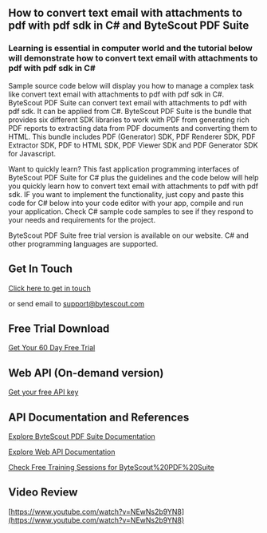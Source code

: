 ## How to convert text email with attachments to pdf with pdf sdk in C# and ByteScout PDF Suite

### Learning is essential in computer world and the tutorial below will demonstrate how to convert text email with attachments to pdf with pdf sdk in C#

Sample source code below will display you how to manage a complex task like convert text email with attachments to pdf with pdf sdk in C#. ByteScout PDF Suite can convert text email with attachments to pdf with pdf sdk. It can be applied from C#. ByteScout PDF Suite is the bundle that provides six different SDK libraries to work with PDF from generating rich PDF reports to extracting data from PDF documents and converting them to HTML. This bundle includes PDF (Generator) SDK, PDF Renderer SDK, PDF Extractor SDK, PDF to HTML SDK, PDF Viewer SDK and PDF Generator SDK for Javascript.

Want to quickly learn? This fast application programming interfaces of ByteScout PDF Suite for C# plus the guidelines and the code below will help you quickly learn how to convert text email with attachments to pdf with pdf sdk. IF you want to implement the functionality, just copy and paste this code for C# below into your code editor with your app, compile and run your application. Check C# sample code samples to see if they respond to your needs and requirements for the project.

ByteScout PDF Suite free trial version is available on our website. C# and other programming languages are supported.

## Get In Touch

[Click here to get in touch](https://bytescout.zendesk.com/hc/en-us/requests/new?subject=ByteScout%20PDF%20Suite%20Question)

or send email to [support@bytescout.com](mailto:support@bytescout.com?subject=ByteScout%20PDF%20Suite%20Question) 

## Free Trial Download

[Get Your 60 Day Free Trial](https://bytescout.com/download/web-installer?utm_source=github-readme)

## Web API (On-demand version)

[Get your free API key](https://pdf.co/documentation/api?utm_source=github-readme)

## API Documentation and References

[Explore ByteScout PDF Suite Documentation](https://bytescout.com/documentation/index.html?utm_source=github-readme)

[Explore Web API Documentation](https://pdf.co/documentation/api?utm_source=github-readme)

[Check Free Training Sessions for ByteScout%20PDF%20Suite](https://academy.bytescout.com/)

## Video Review

[https://www.youtube.com/watch?v=NEwNs2b9YN8](https://www.youtube.com/watch?v=NEwNs2b9YN8)